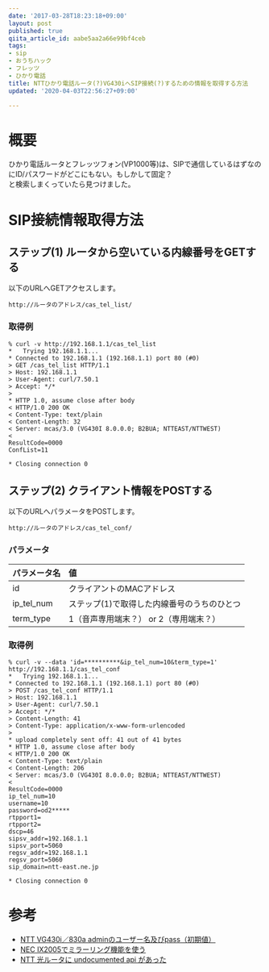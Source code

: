 ```yaml
---
date: '2017-03-28T18:23:18+09:00'
layout: post
published: true
qiita_article_id: aabe5aa2a66e99bf4ceb
tags:
- sip
- おうちハック
- フレッツ
- ひかり電話
title: NTTひかり電話ルータ(?)VG430iへSIP接続(?)するための情報を取得する方法
updated: '2020-04-03T22:56:27+09:00'

---
```

# 概要  
  
ひかり電話ルータとフレッツフォン(VP1000等)は、SIPで通信しているはずなのにID/パスワードがどこにもない。もしかして固定？  
と検索しまくっていたら見つけました。  
  
# SIP接続情報取得方法  
  
## ステップ(1) ルータから空いている内線番号をGETする  
  
以下のURLへGETアクセスします。  
  
```
http://ルータのアドレス/cas_tel_list/
```  
  
### 取得例  
  
```
% curl -v http://192.168.1.1/cas_tel_list                                                                                        
*   Trying 192.168.1.1...
* Connected to 192.168.1.1 (192.168.1.1) port 80 (#0)
> GET /cas_tel_list HTTP/1.1
> Host: 192.168.1.1
> User-Agent: curl/7.50.1
> Accept: */*
> 
* HTTP 1.0, assume close after body
< HTTP/1.0 200 OK
< Content-Type: text/plain
< Content-Length: 32
< Server: mcas/3.0 (VG430I 8.0.0.0; B2BUA; NTTEAST/NTTWEST)
< 
ResultCode=0000
ConfList=11

* Closing connection 0
```  
  
## ステップ(2) クライアント情報をPOSTする  
  
以下のURLへパラメータをPOSTします。  
  
```
http://ルータのアドレス/cas_tel_conf/
```  
  
### パラメータ  
  
| パラメータ名 | 値 |  
|:--|:--|  
| id  | クライアントのMACアドレス  |  
| ip_tel_num  | ステップ(1)で取得した内線番号のうちのひとつ |  
| term_type | 1（音声専用端末？） or 2（専用端末？） |  
  
  
### 取得例  
  
```
% curl -v --data 'id=**********&ip_tel_num=10&term_type=1'  http://192.168.1.1/cas_tel_conf
*   Trying 192.168.1.1...
* Connected to 192.168.1.1 (192.168.1.1) port 80 (#0)
> POST /cas_tel_conf HTTP/1.1
> Host: 192.168.1.1
> User-Agent: curl/7.50.1
> Accept: */*
> Content-Length: 41
> Content-Type: application/x-www-form-urlencoded
> 
* upload completely sent off: 41 out of 41 bytes
* HTTP 1.0, assume close after body
< HTTP/1.0 200 OK
< Content-Type: text/plain
< Content-Length: 206
< Server: mcas/3.0 (VG430I 8.0.0.0; B2BUA; NTTEAST/NTTWEST)
< 
ResultCode=0000
ip_tel_num=10
username=10
password=od2*****
rtpport1=
rtpport2=
dscp=46
sipsv_addr=192.168.1.1
sipsv_port=5060
regsv_addr=192.168.1.1
regsv_port=5060
sip_domain=ntt-east.ne.jp

* Closing connection 0
```  
  
  
# 参考  
  
- [NTT VG430i／830a adminのユーザー名及びpass（初期値）](https://oshiete.goo.ne.jp/qa/5263355.html)  
- [NEC IX2005でミラーリング機能を使う](http://www.pc-links.com/blog/router/ix2005-port-mirror/)  
- [NTT 光ルータに undocumented api があった](http://d.hatena.ne.jp/mhayashi1120/20150802/1438479717)  
